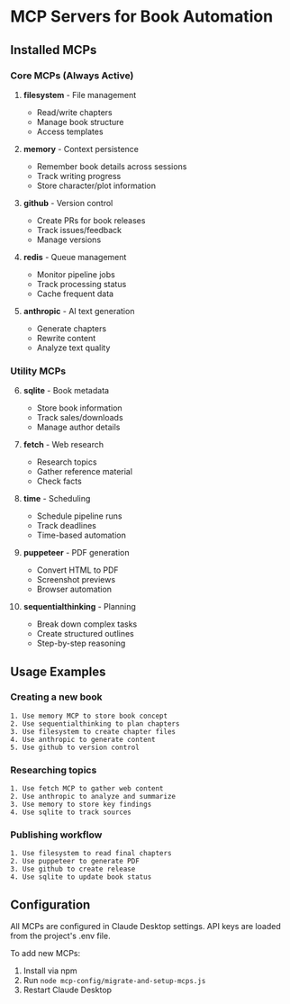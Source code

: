 # MCP Servers for Book Automation

## Installed MCPs

### Core MCPs (Always Active)

1. **filesystem** - File management
   - Read/write chapters
   - Manage book structure
   - Access templates

2. **memory** - Context persistence
   - Remember book details across sessions
   - Track writing progress
   - Store character/plot information

3. **github** - Version control
   - Create PRs for book releases
   - Track issues/feedback
   - Manage versions

4. **redis** - Queue management
   - Monitor pipeline jobs
   - Track processing status
   - Cache frequent data

5. **anthropic** - AI text generation
   - Generate chapters
   - Rewrite content
   - Analyze text quality

### Utility MCPs

6. **sqlite** - Book metadata
   - Store book information
   - Track sales/downloads
   - Manage author details

7. **fetch** - Web research
   - Research topics
   - Gather reference material
   - Check facts

8. **time** - Scheduling
   - Schedule pipeline runs
   - Track deadlines
   - Time-based automation

9. **puppeteer** - PDF generation
   - Convert HTML to PDF
   - Screenshot previews
   - Browser automation

10. **sequentialthinking** - Planning
    - Break down complex tasks
    - Create structured outlines
    - Step-by-step reasoning

## Usage Examples

### Creating a new book
```
1. Use memory MCP to store book concept
2. Use sequentialthinking to plan chapters
3. Use filesystem to create chapter files
4. Use anthropic to generate content
5. Use github to version control
```

### Researching topics
```
1. Use fetch MCP to gather web content
2. Use anthropic to analyze and summarize
3. Use memory to store key findings
4. Use sqlite to track sources
```

### Publishing workflow
```
1. Use filesystem to read final chapters
2. Use puppeteer to generate PDF
3. Use github to create release
4. Use sqlite to update book status
```

## Configuration

All MCPs are configured in Claude Desktop settings.
API keys are loaded from the project's .env file.

To add new MCPs:
1. Install via npm
2. Run `node mcp-config/migrate-and-setup-mcps.js`
3. Restart Claude Desktop
